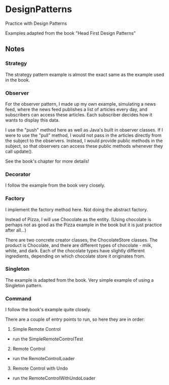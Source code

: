 # DesignPatterns
Practice with Design Patterns

Examples adapted from the book "Head First Design Patterns"

## Notes
### Strategy
The strategy pattern example is almost the exact same as the example used in the book.

### Observer
For the observer pattern, I made up my own example, simulating a news feed, where the news feed publishes a list of 
articles every day, and subscribers can access these articles. Each subscriber decides how it wants to display this data.

I use the "push" method here as well as Java's built in observer classes. If I were to use the "pull" method,
I would not pass in the articles directly from the subject to the observers. 
Instead, I would provide public methods in the subject, so that observers can access these public methods
whenever they call update().

See the book's chapter for more details!

### Decorator
I follow the example from the book very closely.

### Factory
I implement the factory method here. Not doing the abstract factory.

Instead of Pizza, I will use Chocolate as the entity.
(Using chocolate is perhaps not as good as the Pizza example in the book but it is just practice after all...)

There are two concrete creator classes, the ChocolateStore classes.
The product is Chocolate, and there are different types of chocolate - milk, white, and dark.
Each of the chocolate types have slightly different ingredients, depending on which chocolate store it originates from.

### Singleton
The example is adapted from the book. Very simple example of using a Singleton pattern.

### Command
I follow the book's example quite closely.

There are a couple of entry points to run, so here they are in order:
1. Simple Remote Control
- run the SimpleRemoteControlTest

2. Remote Control
- run the RemoteControlLoader

3. Remote Control with Undo
- run the RemoteControlWithUndoLoader

